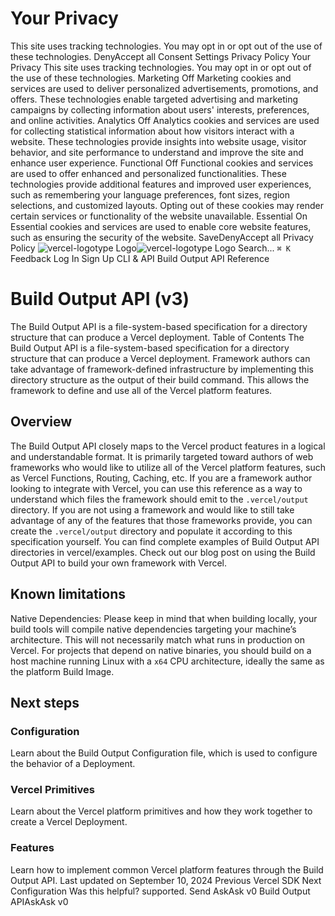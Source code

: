 # Your Privacy
This site uses tracking technologies. You may opt in or opt out of the use of these technologies.
DenyAccept all
Consent Settings
Privacy Policy
Your Privacy
This site uses tracking technologies. You may opt in or opt out of the use of these technologies.
Marketing
Off
Marketing cookies and services are used to deliver personalized advertisements, promotions, and offers. These technologies enable targeted advertising and marketing campaigns by collecting information about users' interests, preferences, and online activities. 
Analytics
Off
Analytics cookies and services are used for collecting statistical information about how visitors interact with a website. These technologies provide insights into website usage, visitor behavior, and site performance to understand and improve the site and enhance user experience.
Functional
Off
Functional cookies and services are used to offer enhanced and personalized functionalities. These technologies provide additional features and improved user experiences, such as remembering your language preferences, font sizes, region selections, and customized layouts. Opting out of these cookies may render certain services or functionality of the website unavailable.
Essential
On
Essential cookies and services are used to enable core website features, such as ensuring the security of the website. 
SaveDenyAccept all
Privacy Policy
![vercel-logotype Logo](https://vercel.com/vc-ap-vercel-docs/_next/static/media/vercel-logotype-light.cf7eca76.svg)![vercel-logotype Logo](https://vercel.com/vc-ap-vercel-docs/_next/static/media/vercel-logotype-dark.01246f11.svg)
Search...
`⌘ K`
Feedback
Log In
Sign Up
CLI & API
Build Output API
Reference
# Build Output API (v3)
The Build Output API is a file-system-based specification for a directory structure that can produce a Vercel deployment.
Table of Contents
The Build Output API is a file-system-based specification for a directory structure that can produce a Vercel deployment.
Framework authors can take advantage of framework-defined infrastructure by implementing this directory structure as the output of their build command. This allows the framework to define and use all of the Vercel platform features.
## Overview
The Build Output API closely maps to the Vercel product features in a logical and understandable format.
It is primarily targeted toward authors of web frameworks who would like to utilize all of the Vercel platform features, such as Vercel Functions, Routing, Caching, etc.
If you are a framework author looking to integrate with Vercel, you can use this reference as a way to understand which files the framework should emit to the `.vercel/output` directory.
If you are not using a framework and would like to still take advantage of any of the features that those frameworks provide, you can create the `.vercel/output` directory and populate it according to this specification yourself.
You can find complete examples of Build Output API directories in vercel/examples.
Check out our blog post on using the Build Output API to build your own framework with Vercel.
## Known limitations
Native Dependencies: Please keep in mind that when building locally, your build tools will compile native dependencies targeting your machine’s architecture. This will not necessarily match what runs in production on Vercel.
For projects that depend on native binaries, you should build on a host machine running Linux with a `x64` CPU architecture, ideally the same as the platform Build Image.
## Next steps
### Configuration
Learn about the Build Output Configuration file, which is used to configure the behavior of a Deployment.
### Vercel Primitives
Learn about the Vercel platform primitives and how they work together to create a Vercel Deployment.
### Features
Learn how to implement common Vercel platform features through the Build Output API.
Last updated on September 10, 2024
Previous
Vercel SDK
Next
Configuration
Was this helpful?
supported.
Send
AskAsk v0
Build Output APIAskAsk v0
